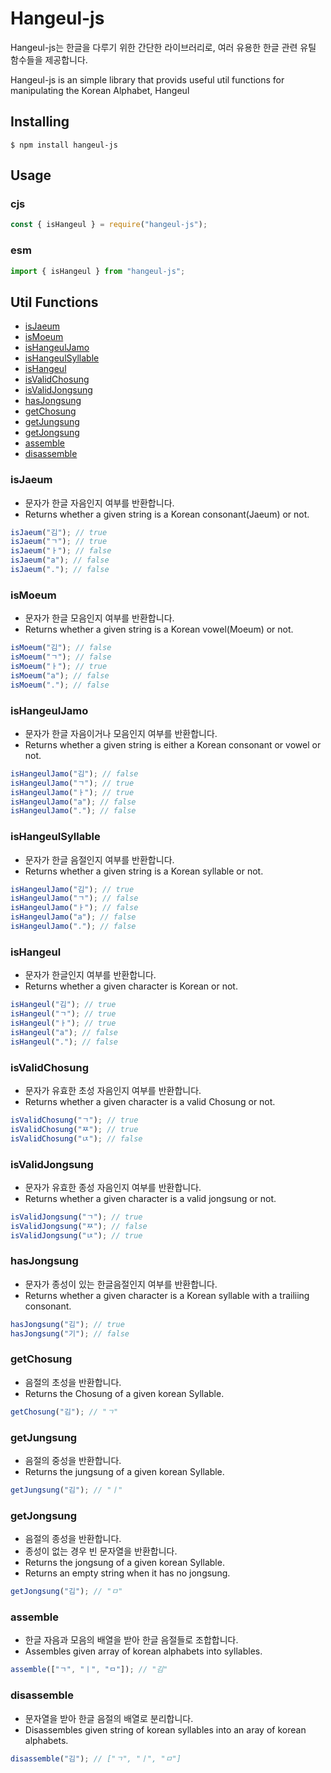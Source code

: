 # Hangeul-js

Hangeul-js는 한글을 다루기 위한 간단한 라이브러리로, 여러 유용한 한글 관련 유틸 함수들을 제공합니다.

Hangeul-js is an simple library that provids useful util functions for manipulating the Korean Alphabet, Hangeul

## Installing

```shell
$ npm install hangeul-js
```

## Usage

### cjs

```js
const { isHangeul } = require("hangeul-js");
```

### esm

```js
import { isHangeul } from "hangeul-js";
```

## Util Functions

- [isJaeum](#isjaeum)
- [isMoeum](#ismoeum)
- [isHangeulJamo](#ishangeuljamo)
- [isHangeulSyllable](#ishangeulsyllable)
- [isHangeul](#ishangeul)
- [isValidChosung](#isvalidchosung)
- [isValidJongsung](#isvalidjongsung)
- [hasJongsung](#hasjongsung)
- [getChosung](#getchosung)
- [getJungsung](#getjungsung)
- [getJongsung](#getjongsung)
- [assemble](#assemble)
- [disassemble](#disassemble)

### isJaeum

- 문자가 한글 자음인지 여부를 반환합니다.
- Returns whether a given string is a Korean consonant(Jaeum) or not.

```js
isJaeum("김"); // true
isJaeum("ㄱ"); // true
isJaeum("ㅏ"); // false
isJaeum("a"); // false
isJaeum("."); // false
```

### isMoeum

- 문자가 한글 모음인지 여부를 반환합니다.
- Returns whether a given string is a Korean vowel(Moeum) or not.

```js
isMoeum("김"); // false
isMoeum("ㄱ"); // false
isMoeum("ㅏ"); // true
isMoeum("a"); // false
isMoeum("."); // false
```

### isHangeulJamo

- 문자가 한글 자음이거나 모음인지 여부를 반환합니다.
- Returns whether a given string is either a Korean consonant or vowel or not.

```js
isHangeulJamo("김"); // false
isHangeulJamo("ㄱ"); // true
isHangeulJamo("ㅏ"); // true
isHangeulJamo("a"); // false
isHangeulJamo("."); // false
```

### isHangeulSyllable

- 문자가 한글 음절인지 여부를 반환합니다.
- Returns whether a given string is a Korean syllable or not.

```js
isHangeulJamo("김"); // true
isHangeulJamo("ㄱ"); // false
isHangeulJamo("ㅏ"); // false
isHangeulJamo("a"); // false
isHangeulJamo("."); // false
```

### isHangeul

- 문자가 한글인지 여부를 반환합니다.
- Returns whether a given character is Korean or not.

```js
isHangeul("김"); // true
isHangeul("ㄱ"); // true
isHangeul("ㅏ"); // true
isHangeul("a"); // false
isHangeul("."); // false
```

### isValidChosung

- 문자가 유효한 초성 자음인지 여부를 반환합니다.
- Returns whether a given character is a valid Chosung or not.

```js
isValidChosung("ㄱ"); // true
isValidChosung("ㅉ"); // true
isValidChosung("ㄵ"); // false
```

### isValidJongsung

- 문자가 유효한 종성 자음인지 여부를 반환합니다.
- Returns whether a given character is a valid jongsung or not.

```js
isValidJongsung("ㄱ"); // true
isValidJongsung("ㅉ"); // false
isValidJongsung("ㄵ"); // true
```

### hasJongsung

- 문자가 종성이 있는 한글음절인지 여부를 반환합니다.
- Returns whether a given character is a Korean syllable with a trailiing consonant.

```js
hasJongsung("김"); // true
hasJongsung("기"); // false
```

### getChosung

- 음절의 초성을 반환합니다.
- Returns the Chosung of a given korean Syllable.

```js
getChosung("김"); // "ㄱ"
```

### getJungsung

- 음절의 중성을 반환합니다.
- Returns the jungsung of a given korean Syllable.

```js
getJungsung("김"); // "ㅣ"
```

### getJongsung

- 음절의 종성을 반환합니다.
- 종성이 없는 경우 빈 문자열을 반환합니다.
- Returns the jongsung of a given korean Syllable.
- Returns an empty string when it has no jongsung.

```js
getJongsung("김"); // "ㅁ"
```

### assemble

- 한글 자음과 모음의 배열을 받아 한글 음절들로 조합합니다.
- Assembles given array of korean alphabets into syllables.

```js
assemble(["ㄱ", "ㅣ", "ㅁ"]); // "김"
```

### disassemble

- 문자열을 받아 한글 음절의 배열로 분리합니다.
- Disassembles given string of korean syllables into an aray of korean alphabets.

```js
disassemble("김"); // ["ㄱ", "ㅣ", "ㅁ"]
```
